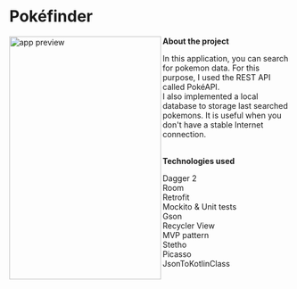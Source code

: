 # Pokéfinder

<img src="https://github.com/piotrpospiech/Pokefinder/blob/master/media/app_preview.png" alt="app preview" width="272" height="436" align="left"> 

**About the project**

In this application, you can search for pokemon data. For this purpose, I used the REST API called PokéAPI.</br>
I also implemented a local database to storage last searched pokemons. It is useful when you don't have a stable Internet connection.</br>
</br>

**Technologies used**

Dagger 2</br>
Room</br>
Retrofit</br>
Mockito & Unit tests</br>
Gson</br>
Recycler View</br>
MVP pattern</br>
Stetho</br>
Picasso</br>
JsonToKotlinClass</br>
